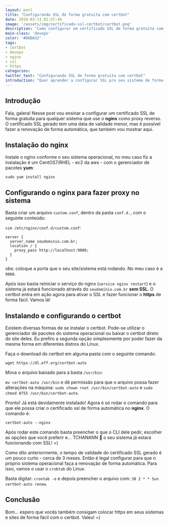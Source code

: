 ```yaml
---
layout: post
title: "Configurando SSL de forma gratuita com certbot"
date: 2019-03-11 01:57:49
image: '/assets/img/certificado-ssl-certbot/certbot.png'
description: 'Como configurar um certificado SSL de forma gratuita com certbot.'
main-class: 'devops'
color: '#D6BA32'
tags: 
- certbot
- devops
- nginx
- ssl
- https
categories:
twitter_text: "Configurando SSL de forma gratuita com certbot"
introduction: "Quer aprender a configurar SSL pro seu sistema de forma gratuita com o certbot? Este post pode te ajudar!"
---
```


## Introdução

Fala, galera! Nesse post vou ensinar a configurar um certificado SSL de forma gratuita para qualquer sistema que use o **nginx** como proxy reverso. O certificado SSL gerado tem uma data de validade menor, mas é possível fazer a renovação de forma automática, que também vou mostrar aqui.

## Instalação do nginx

Instale o nginx conforme o seu sistema operacional, no meu caso fiz a instalação é um CentOS7/RHEL - ec2 da aws - com o gerenciador de pacotes **yum**: 

`sudo yum install nginx`

## Configurando o nginx para fazer proxy no sistema

Basta criar um arquivo `custom.conf`, dentro da pasta `conf.d.`, com o seguinte conteúdo: 

`vim /etc/nginx/conf.d/custom.conf`:

```
server {
  server_name seudominio.com.br;
  location / {
    proxy_pass http://localhost:9000;
  }
}
```

obs: coloque a porta que o seu site/sistema está rodando. No meu caso é a `9000`. 

Após isso basta reiniciar o serviço do nginx (`service nginx restart`) e o sistema já estará funcionado através do `seudomínio.com.br` **sem SSL**. O certbot entra em ação agora para ativar o SSL e fazer funcionar o **https** de forma fácil. Vamos lá!

## Instalando e configurando o certbot

Existem diversas formas de se instalar o certbot. Pode-se utilizar o gerenciador de pacotes do sistema operacional ou baixar o certbot direto do site deles. Eu prefiro a segunda opção simplesmente por poder fazer da mesma forma em diferentes distros do Linux. 

Faça o download do certbot em alguma pasta com o seguinte comando: 

`wget https://dl.eff.org/certbot-auto`

Mova o arquivo baixado para a basta `/usr/bin`: 

`mv certbot-auto /usr/bin` e dê permissão para que o arquivo possa fazer alterações na máquina: `sudo chown root /usr/bin/certbot-auto` e `sudo chmod 0755 /usr/bin/certbot-auto`.

Pronto! Já está devidamente instalado! Agora é só rodar o comando para que ele possa criar o certificado ssl de forma automática no **nginx**. O comando é: 

`certbot-auto --nginx`

Após rodar este comando basta preencher o que o CLI dele pedir, escolher as opções que você preferir e... TCHANANN 🎉 o seu sistema já estará funcionando com SSL! =) 

Como dito anteriormente, o tempo de validade do certificado SSL gerado é um pouco curto - cerca de 3 meses. Então é legal configurar para que o próprio sistema operacional faça a renovação de forma automática. Para isso, vamos o usar o `crobtab` do Linux.

Basta digitar: `crontab -e` e depois preencher o arquivo com:  `30 2 * * Sun certbot-auto renew`.

## Conclusão

Bom... espero que vocês também consigam colocar https em seus sistemas e sites de forma fácil com o certbot. Valeu! =)
